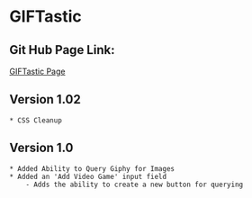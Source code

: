 # GIFTastic

## Git Hub Page Link:
[GIFTastic Page](https://mekken.github.io/GIFTastic/)

## Version 1.02
    * CSS Cleanup

## Version 1.0
    * Added Ability to Query Giphy for Images
    * Added an 'Add Video Game' input field
        - Adds the ability to create a new button for querying